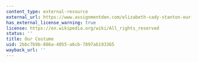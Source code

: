 ```yaml
---
content_type: external-resource
external_url: https://www.assignmentden.com/elizabeth-cady-stanton-our-costume/
has_external_license_warning: true
license: https://en.wikipedia.org/wiki/All_rights_reserved
status: ''
title: Our Costume
uid: 2bbc7b9b-886a-4055-a6cb-7897ab193365
wayback_url: ''
---
```

